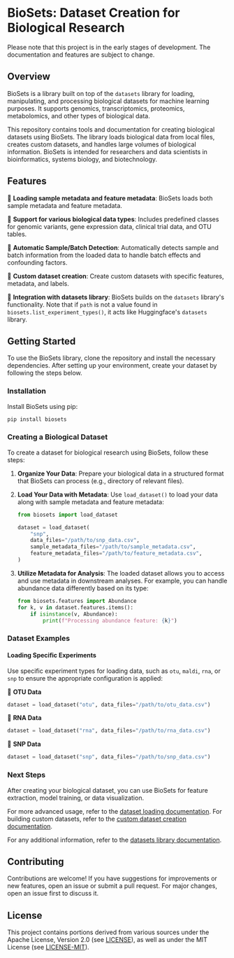 # BioSets: Dataset Creation for Biological Research

Please note that this project is in the early stages of development. The documentation
and features are subject to change.

## Overview

BioSets is a library built on top of the `datasets` library for loading, manipulating,
and processing biological datasets for machine learning purposes. It supports genomics,
transcriptomics, proteomics, metabolomics, and other types of biological data.

This repository contains tools and documentation for creating biological datasets using
BioSets. The library loads biological data from local files, creates custom datasets,
and handles large volumes of biological information. BioSets is intended for
researchers and data scientists in bioinformatics, systems biology, and biotechnology.

## Features

🧬 **Loading sample metadata and feature metadata**: BioSets loads both sample
metadata and feature metadata.

🧬 **Support for various biological data types**: Includes predefined classes for
genomic variants, gene expression data, clinical trial data, and OTU tables.

🧬 **Automatic Sample/Batch Detection**: Automatically detects sample and batch
information from the loaded data to handle batch effects and confounding factors.

🧬 **Custom dataset creation**: Create custom datasets with specific features,
metadata, and labels.

🧬 **Integration with datasets library**: BioSets builds on the `datasets` library's
functionality. Note that if `path` is not a value found in
`biosets.list_experiment_types()`, it acts like Huggingface's `datasets` library.

## Getting Started

To use the BioSets library, clone the repository and install the necessary
dependencies. After setting up your environment, create your dataset by following the
steps below.

### Installation

Install BioSets using pip:

```bash
pip install biosets
```

### Creating a Biological Dataset

To create a dataset for biological research using BioSets, follow these steps:

1. **Organize Your Data**: Prepare your biological data in a structured format that
BioSets can process (e.g., directory of relevant files).

2. **Load Your Data with Metadata**: Use `load_dataset()` to load your data along with
sample metadata and feature metadata:

   ```python
   from biosets import load_dataset

   dataset = load_dataset(
       "snp",
       data_files="/path/to/snp_data.csv",
       sample_metadata_files="/path/to/sample_metadata.csv",
       feature_metadata_files="/path/to/feature_metadata.csv",
   )
   ```

3. **Utilize Metadata for Analysis**: The loaded dataset allows you to access and use
metadata in downstream analyses. For example, you can handle abundance data differently
based on its type:

   ```python
   from biosets.features import Abundance
   for k, v in dataset.features.items():
       if isinstance(v, Abundance):
           print(f"Processing abundance feature: {k}")
   ```

### Dataset Examples

#### Loading Specific Experiments

Use specific experiment types for loading data, such as `otu`, `maldi`, `rna`, or `snp`
to ensure the appropriate configuration is applied:

🧬 **OTU Data**

  ```python
  dataset = load_dataset("otu", data_files="/path/to/otu_data.csv")
  ```

🧬 **RNA Data**

  ```python
  dataset = load_dataset("rna", data_files="/path/to/rna_data.csv")
  ```

🧬 **SNP Data**

  ```python
  dataset = load_dataset("snp", data_files="/path/to/snp_data.csv")
  ```

### Next Steps

After creating your biological dataset, you can use BioSets for feature extraction, model
training, or data visualization.

For more advanced usage, refer to the [dataset loading
documentation](src/biosets/DATASET_LOADING.md). For building custom datasets, refer to
the [custom dataset creation documentation](src/biosets/CUSTOM_DATASETS.md).

For any additional information, refer to the [datasets library
documentation](https://huggingface.co/docs/datasets/).

## Contributing

Contributions are welcome! If you have suggestions for improvements or new features,
open an issue or submit a pull request. For major changes, open an issue first to
discuss it.

## License

This project contains portions derived from various sources under the Apache License,
Version 2.0 (see [LICENSE](./LICENSE)), as well as under the MIT License (see [LICENSE-MIT](./LICENSE-MIT)).
